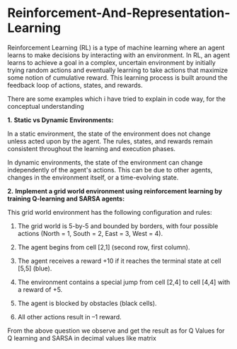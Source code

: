 # Reinforcement-And-Representation-Learning
<p>Reinforcement Learning (RL) is a type of machine learning where an agent learns to make decisions by interacting with an environment. In RL, an agent learns to achieve a goal in a complex, uncertain environment by initially trying random actions and eventually learning to take actions that maximize some notion of cumulative reward. This learning process is built around the feedback loop of actions, states, and rewards.</p>
<p>There are some examples which i have tried to explain in code way, for the conceptual understanding</p>
<b>1.</b> <h><b>Static vs Dynamic Environments:</b></h>
<p>In a static environment, the state of the environment does not change unless acted upon by the agent. The rules, states, and rewards remain consistent throughout the learning and execution phases.</p>
<p>In dynamic environments, the state of the environment can change independently of the agent's actions. This can be due to other agents, changes in the environment itself, or a time-evolving state.</p>

<b>2.</b> <h><b>Implement a grid world environment using reinforcement learning by training Q-learning and SARSA agents:</b></h>
<p>This grid world environment has the following configuration and rules:

1. The grid world is 5-by-5 and bounded by borders, with four possible actions (North = 1, South = 2, East = 3, West = 4).

2. The agent begins from cell [2,1] (second row, first column).

3. The agent receives a reward +10 if it reaches the terminal state at cell [5,5] (blue).

4. The environment contains a special jump from cell [2,4] to cell [4,4] with a reward of +5.

5. The agent is blocked by obstacles (black cells).

6. All other actions result in –1 reward.
</p>
<p>From the above question we observe and get the result as for Q Values for Q learning and SARSA in decimal values like matrix</p>
